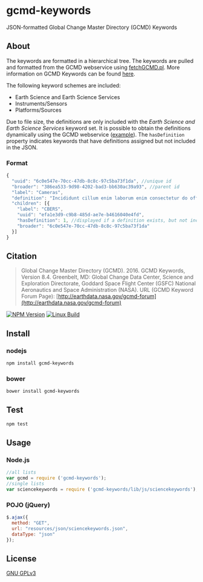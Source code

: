 # gcmd-keywords
JSON-formatted Global Change Master Directory (GCMD) Keywords

## About

The keywords are formatted in a hierarchical tree. The keywords are pulled and
formatted from the GCMD webservice using
[fetchGCMD.pl](https://gist.github.com/jlblcc/8700993). More information on GCMD
Keywords can be found
[here](https://earthdata.nasa.gov/about/gcmd/global-change-master-directory-gcmd-keywords).

The following keyword schemes are included:
- Earth Science and Earth Science Services    
- Instruments/Sensors    
- Platforms/Sources

Due to file size, the definitions are only included with the _Earth Science and
Earth Science Services_ keyword set. It is possible to obtain the definitions
dynamically using the GCMD webservice
([example](http://gcmdservices.gsfc.nasa.gov/kms/concept/3aa4763b-bc85-4609-96fe-0d0eff904fef.xml)).
The `hasDefinition` property indicates keywords that have definitions assigned
but not included in the JSON.

### Format
```js
{
  "uuid": "6c0e547e-70cc-47db-8c8c-97c5ba73f1da", //unique id
  "broader": "386ea533-9d98-4202-bad3-bb630ac39a93", //parent id
  "label": "Cameras",
  "definition": "Incididunt cillum enim laborum enim consectetur do officia.",
  "children": [{
    "label": "CBERS",
    "uuid": "efa1e3d9-c9b8-485d-ae7e-b4616040e4fd",
    "hasDefinition": 1, //displayed if a definition exists, but not included
    "broader": "6c0e547e-70cc-47db-8c8c-97c5ba73f1da"
  }]
}
```

## Citation
> Global Change Master Directory (GCMD). 2016. GCMD Keywords, Version 8.4. Greenbelt, MD: Global Change Data Center, Science and Exploration Directorate, Goddard Space Flight Center (GSFC) National Aeronautics and Space Administration (NASA). URL (GCMD Keyword Forum Page): [http://earthdata.nasa.gov/gcmd-forum](http://earthdata.nasa.gov/gcmd-forum)

[![NPM Version][npm-image]][npm-url] [![Linux Build][travis-image]][travis-url]

## Install
### nodejs

```bash
npm install gcmd-keywords
```

### bower

```bash
bower install gcmd-keywords
```

## Test

```bash
npm test
```

## Usage
### Node.js

```js
//all lists
var gcmd = require ('gcmd-keywords');
//single lists
var sciencekeywords = require ('gcmd-keywords/lib/js/sciencekeywords');
```

### POJO (jQuery)

```js
$.ajax({
  method: "GET",
  url: "resources/json/sciencekeywords.json",
  dataType: "json"
});
```

## License
[GNU GPLv3](http://choosealicense.com/licenses/gpl-3.0/)

[npm-image]: https://img.shields.io/npm/v/gcmd-keywords.svg
[npm-url]: https://npmjs.org/package/gcmd-keywords
[travis-image]: https://img.shields.io/travis/live-js/gcmd-keywords/master.svg
[travis-url]: https://travis-ci.org/live-js/gcmd-keywords
